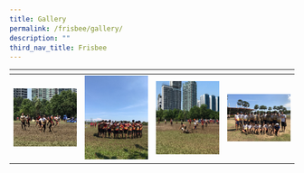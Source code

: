 ```yaml
---
title: Gallery
permalink: /frisbee/gallery/
description: ""
third_nav_title: Frisbee
---
```

<table>
<thead>
  <tr>
    <th style="width:200px"></th>
    <th style="width:200px"></th>
    <th style="width:200px"></th>
		<th style="width:200px"></th>
  </tr>
</thead>
<tbody>
  <tr>
    <td style ="text-align:center"><a href="/images/frisbee%201.jpeg"> <img src="/images/frisbee%201.jpeg" style="width:200px"></a></td>
    <td style ="text-align:center"><a href="/images/frisbee%202.jpeg"> <img src="/images/frisbee%202.jpeg" style="width:200px"></a></td>
    <td style ="text-align:center"><a href="/images/frisbee%203.jpeg"> <img src="/images/frisbee%203.jpeg" style="width:200px; height: 130px"></a></td>
    <td style ="text-align:center"><a href="/images/frisbee%204.jpeg"> <img src="/images/frisbee%204.jpeg" style="width:200px"></a></td>
  </tr>
	</tbody>
	</table>
	